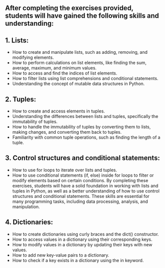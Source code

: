 ## After completing the exercises provided, students will have gained the following skills and understanding:

## 1. Lists:

- How to create and manipulate lists, such as adding, removing, and modifying elements.
- How to perform calculations on list elements, like finding the sum, average, maximum, and minimum values.
- How to access and find the indices of list elements.
- How to filter lists using list comprehensions and conditional statements.
- Understanding the concept of mutable data structures in Python.

## 2. Tuples:

- How to create and access elements in tuples.
- Understanding the differences between lists and tuples, specifically the immutability of tuples.
- How to handle the immutability of tuples by converting them to lists, making changes, and converting them back to tuples.
- Familiarity with common tuple operations, such as finding the length of a tuple.

## 3. Control structures and conditional statements:


- How to use for loops to iterate over lists and tuples.
- How to use conditional statements (if, else) inside for loops to filter or modify elements based on certain conditions.
By completing these exercises, students will have a solid foundation in working with lists and tuples in Python, as well as a better understanding of how to use control structures and conditional statements. These skills are essential for many programming tasks, including data processing, analysis, and manipulation.

## 4. Dictionaries:

- How to create dictionaries using curly braces and the dict() constructor.
- How to access values in a dictionary using their corresponding keys.
- How to modify values in a dictionary by updating their keys with new values.
- How to add new key-value pairs to a dictionary.
- How to check if a key exists in a dictionary using the in keyword.
